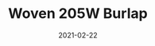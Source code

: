 ---
tags: 
  - "To Market"
  - "Loose Lay LVT"
  - "Woven"
title: "Woven 205W Burlap"
designer: "To Market"
image_primary: "img/FT-2206.jpg"
href: "https://www.tomkt.com/copy-of-fast-track-swatches"
description: "Size%3A%2019.68%22%20X%2039.37%22%A0/%20Wear%20layer%3A%20Woven%A0/%20Edge%3A%20Square%A0/%20Thickness%3A%205.0mm%20/%20Sq.ft/Ctn%3A%2026.91%A0/%20Installation%3A%20Glue%20Down"
category: "loose-lay-lvt-woven"
subtitle: ""
manufacturer: "ToMarket"
slug: "/manufacturers/tomarket/loose-lay-lvt-woven/to-market-woven-205-w-burlap"
date: "2021-02-22"
---